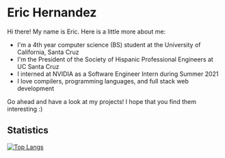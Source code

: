 # Eric Hernandez

Hi there! My name is Eric. Here is a little more about me:

- I'm a 4th year computer science (BS) student at the University of California, Santa Cruz
- I'm the President of the Society of Hispanic Professional Engineers at UC Santa Cruz
- I interned at NVIDIA as a Software Engineer Intern during Summer 2021
- I love compilers, programming languages, and full stack web development

Go ahead and have a look at my projects! I hope that you find them interesting :)

## Statistics

[![Top Langs](https://github-readme-stats.vercel.app/api/top-langs/?username=eric-hdez&layout=compact&theme=tokyonight)](https://github.com/anuraghazra/github-readme-stats)

<!--
some ideas to flesh it out in the future:

- 🔭 I’m currently working on ...
- 🌱 I’m currently learning ...
- 👯 I’m looking to collaborate on ...
- 🤔 I’m looking for help with ...
- 💬 Ask me about ...
- 📫 How to reach me: ...
- 😄 Pronouns: ...
- ⚡ Fun fact: ...
-->
